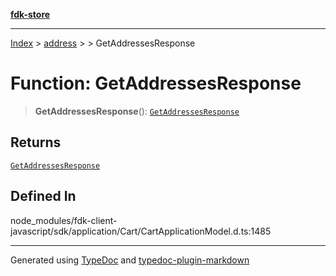 [**fdk-store**](../../../README.md)
***

[Index](../../../API.md) > [address](../../README.md) > [<internal>](../README.md) > GetAddressesResponse

# Function: GetAddressesResponse

> **GetAddressesResponse**(): [`GetAddressesResponse`](../type-aliases/type-alias.GetAddressesResponse.md)

## Returns

[`GetAddressesResponse`](../type-aliases/type-alias.GetAddressesResponse.md)

## Defined In

node\_modules/fdk-client-javascript/sdk/application/Cart/CartApplicationModel.d.ts:1485

***
Generated using [TypeDoc](https://typedoc.org/) and [typedoc-plugin-markdown](https://www.npmjs.com/package/typedoc-plugin-markdown)
